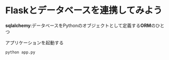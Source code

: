 # Flaskとデータベースを連携してみよう

**sqlalchemy**:データベースをPythonのオブジェクトとして定義する**ORM**のひとつ

アプリケーションを起動する
```
python app.py
```
